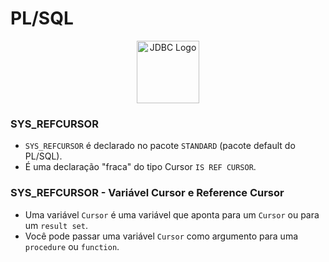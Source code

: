 # PL/SQL

<div style="text-align:center;">
    <img src="https://5.imimg.com/data5/SELLER/Default/2022/7/FT/WW/IM/7756102/oracle-database-enterprise-edition-license-1-processor.png" alt="JDBC Logo" width="100" height="100">
</div>


### SYS_REFCURSOR
* `SYS_REFCURSOR` é declarado no pacote `STANDARD` (pacote default do PL/SQL).
* É uma declaração "fraca" do tipo Cursor `IS REF CURSOR`.

### SYS_REFCURSOR - Variável Cursor e Reference Cursor
* Uma variável `Cursor` é uma variável que aponta para um `Cursor` ou para um `result set`.
* Você pode passar uma variável `Cursor` como argumento para uma `procedure` ou `function`.
